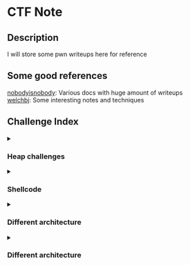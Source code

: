 # CTF Note

## Description  
I will store some pwn writeups here for reference

## Some good references

[nobodyisnobody](https://github.com/nobodyisnobody/): Various docs with huge amount of writeups  
[welchbj](https://github.com/welchbj/ctf/blob/master/docs/binary-exploitation.md): Some interesting notes and techniques

## Challenge Index

<details>
<summary><h3>Heap challenges</h3></summary>
<p>

</p>
</details>

<details>
<summary><h3>Shellcode</h3></summary>
<p>
  
***Amateurs CTF 2024*** --> [baby-sandbox](https://hyggehalcyon.gitbook.io/page/ctfs/2024/amateursctf)  
> Shellcode using `sysenter` to escape sandbox where syscall are forbidden
> 
> Using register `xmm` to deal with deleted register

</p>
</details>

<details>
<summary><h3>Different architecture</h3></summary>
<p>

***DownUnder CTF 2024*** --> [faulty-kernel](https://github.com/DownUnderCTF/Challenges_2024_Public/tree/main/pwn/faulty-kernel)
> An arm64-bin challenge, which allow us to read, write arbitrary address
> 
> Use arm-gadget to invoke call to `system(/bin/sh)`

</p>
</details>

<details>
<summary><h3>Different architecture</h3></summary>
<p>

***DownUnder CTF 2024*** --> [pac-shell](https://github.com/DownUnderCTF/Challenges_2024_Public/tree/main/pwn/pac-shell)
> An arm64-bin challenge, which allow us to read, write arbitrary address
> 
> Use arm-gadget to invoke call to `system(/bin/sh)`

</p>
</details>
